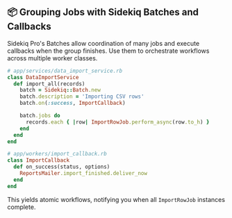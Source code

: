 ## 📦 Grouping Jobs with Sidekiq Batches and Callbacks

Sidekiq Pro's Batches allow coordination of many jobs and execute callbacks when the group finishes. Use them to orchestrate workflows across multiple worker classes.

```ruby
# app/services/data_import_service.rb
class DataImportService
  def import_all(records)
    batch = Sidekiq::Batch.new
    batch.description = 'Importing CSV rows'
    batch.on(:success, ImportCallback)

    batch.jobs do
      records.each { |row| ImportRowJob.perform_async(row.to_h) }
    end
  end
end

# app/workers/import_callback.rb
class ImportCallback
  def on_success(status, options)
    ReportsMailer.import_finished.deliver_now
  end
end
```

This yields atomic workflows, notifying you when all `ImportRowJob` instances complete.